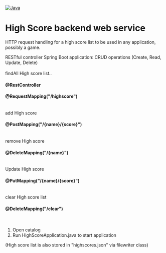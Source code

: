 [![Java](https://img.shields.io/badge/Java-007396?style=for-the-badge&logo=java&logoColor=white)](https://www.oracle.com/java/)


# High Score backend web service 

HTTP request handling for a high score list to be used in any application, possibly a game. 

RESTful controller Spring Boot application:
CRUD operations (Create, Read, Update, Delete) 
<br>
<br>
findAll High score list..
<h4>@RestController</h4>
<h4>@RequestMapping("/highscore")</h4>
<br>
add High score
<h4> @PostMapping("/{name}/{score}")</h4>
<br>
remove High score
<h4> @DeleteMapping("/{name}")</h4>
<br>
Update High score
<h4>@PutMapping("/{name}/{score}")</h4>
<br>
clear High score list
<h4> @DeleteMapping("/clear")</h4>

<br>
<ol>
<li>Open catalog</li>

<li>Run HighScoreApplication.java to start application</li>

</ol>

(High score list is also stored in "highscores.json" via filewriter class)
